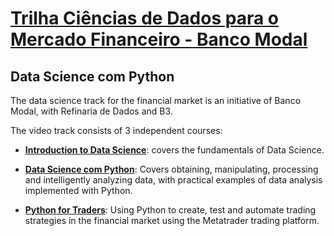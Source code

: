 # <a href = 'https://cursos.modalmais.com.br/'>Trilha Ciências de Dados para o Mercado Financeiro - Banco Modal</a>

## Data Science com Python

The data science track for the financial market is an initiative of Banco Modal, with Refinaria de Dados and B3.

The video track consists of 3 independent courses:

- <a href="https://1drv.ms/b/s!Alc8XZE0_c49kwWACiKhEeTfEkHn?e=JYNJay">**Introduction to Data Science**</a>: covers the fundamentals of Data Science.

- <a href="https://1drv.ms/b/s!Alc8XZE0_c49kwa43x33jqcZwxX7?e=GbSkk9">**Data Science com Python**</a>: Covers obtaining, manipulating, processing and intelligently analyzing data, with practical examples of data analysis implemented with Python.

- <a href="https://1drv.ms/b/s!Alc8XZE0_c49kwiYX4rcfQ7dqOHI?e=cAaM9G">**Python for Traders**</a>: Using Python to create, test and automate trading strategies in the financial market using the Metatrader trading platform.

